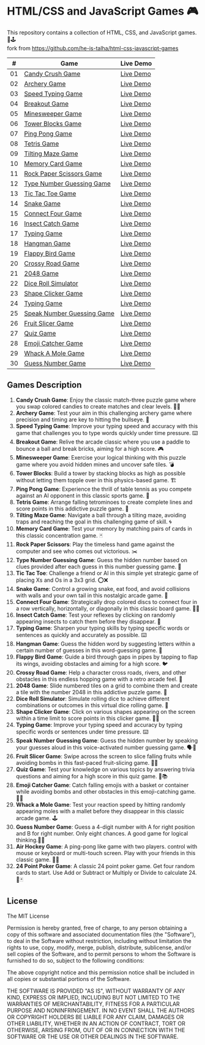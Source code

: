 # HTML/CSS and JavaScript Games 🎮

This repository contains a collection of HTML, CSS, and JavaScript games. 🎯🕹</br>
fork from https://github.com/he-is-talha/html-css-javascript-games

|  #  | Game                                           | Live Demo |
| :-: | ---------------------------------------------- | --------- |
| 01  | [Candy Crush Game](https://github.com/leoncoolmoon/html-css-javascript-games/tree/main/01-Candy-Crush-Game)     | [Live Demo](https://leoncoolmoon.github.io/html-css-javascript-games/01-Candy-Crush-Game/) |
| 02  | [Archery Game](https://github.com/leoncoolmoon/html-css-javascript-games/tree/main/02-Archery-Game)     | [Live Demo](https://leoncoolmoon.github.io/html-css-javascript-games/02-Archery-Game/) |
| 03  | [Speed Typing Game](https://github.com/leoncoolmoon/html-css-javascript-games/tree/main/03-Speed-Typing-Game) | [Live Demo](https://leoncoolmoon.github.io/html-css-javascript-games/03-Speed-Typing-Game/) |
| 04  | [Breakout Game](https://github.com/leoncoolmoon/html-css-javascript-games/tree/main/04-Breakout-Game)           | [Live Demo](https://leoncoolmoon.github.io/html-css-javascript-games/04-Breakout-Game/) |
| 05  | [Minesweeper Game](https://github.com/leoncoolmoon/html-css-javascript-games/tree/main/05-Minesweeper-Game)       | [Live Demo](https://leoncoolmoon.github.io/html-css-javascript-games/05-Minesweeper-Game/) |
| 06  | [Tower Blocks Game](https://github.com/leoncoolmoon/html-css-javascript-games/tree/main/06-Tower-Blocks) | [Live Demo](https://leoncoolmoon.github.io/html-css-javascript-games/06-Tower-Blocks/) |
| 07  | [Ping Pong Game](https://github.com/leoncoolmoon/html-css-javascript-games/tree/main/07-Ping-Pong-Game) | [Live Demo](https://leoncoolmoon.github.io/html-css-javascript-games/07-Ping-Pong-Game/) |
| 08  | [Tetris Game](https://github.com/leoncoolmoon/html-css-javascript-games/tree/main/08-Tetris-Game) | [Live Demo](https://leoncoolmoon.github.io/html-css-javascript-games/08-Tetris-Game/) |
| 09  | [Tilting Maze Game](https://github.com/leoncoolmoon/html-css-javascript-games/tree/main/09-Tilting-Maze-Game)       | [Live Demo](https://leoncoolmoon.github.io/html-css-javascript-games/09-Tilting-Maze-Game/) |
| 10  | [Memory Card Game](https://github.com/leoncoolmoon/html-css-javascript-games/tree/main/10-Memory-Card-Game)                   | [Live Demo](https://leoncoolmoon.github.io/html-css-javascript-games/10-Memory-Card-Game/) |
| 11  | [Rock Paper Scissors Game](https://github.com/leoncoolmoon/html-css-javascript-games/tree/main/11-Rock-Paper-Scissors)                   | [Live Demo](https://leoncoolmoon.github.io/html-css-javascript-games/11-Rock-Paper-Scissors/) |
| 12  | [Type Number Guessing Game](https://github.com/leoncoolmoon/html-css-javascript-games/tree/main/12-Type-Number-Guessing-Game)                   | [Live Demo](https://leoncoolmoon.github.io/html-css-javascript-games/12-Type-Number-Guessing-Game/) |
| 13  | [Tic Tac Toe Game](https://github.com/leoncoolmoon/html-css-javascript-games/tree/main/13-Tic-Tac-Toe)                   | [Live Demo](https://leoncoolmoon.github.io/html-css-javascript-games/13-Tic-Tac-Toe/) |
| 14  | [Snake Game](https://github.com/leoncoolmoon/html-css-javascript-games/tree/main/14-Snake-Game)                   | [Live Demo](https://leoncoolmoon.github.io/html-css-javascript-games/14-Snake-Game/) |
| 15  | [Connect Four Game](https://github.com/leoncoolmoon/html-css-javascript-games/tree/main/15-Connect-Four-Game)                   | [Live Demo](https://leoncoolmoon.github.io/html-css-javascript-games/15-Connect-Four-Game/) |
| 16  | [Insect Catch Game](https://github.com/leoncoolmoon/html-css-javascript-games/tree/main/16-Insect-Catch-Game)                   | [Live Demo](https://leoncoolmoon.github.io/html-css-javascript-games/16-Insect-Catch-Game/) |
| 17  | [Typing Game](https://github.com/leoncoolmoon/html-css-javascript-games/tree/main/17-Typing-Game)                   | [Live Demo](https://leoncoolmoon.github.io/html-css-javascript-games/17-Typing-Game/) |
| 18  | [Hangman Game](https://github.com/leoncoolmoon/html-css-javascript-games/tree/main/18-Hangman-Game)                   | [Live Demo](https://leoncoolmoon.github.io/html-css-javascript-games/18-Hangman-Game/) |
| 19  | [Flappy Bird Game](https://github.com/leoncoolmoon/html-css-javascript-games/tree/main/19-Flappy-Bird-Game)                   | [Live Demo](https://leoncoolmoon.github.io/html-css-javascript-games/19-Flappy-Bird-Game/) |
| 20  | [Crossy Road Game](https://github.com/leoncoolmoon/html-css-javascript-games/tree/main/20-Crossy-Road-Game)                   | [Live Demo](https://leoncoolmoon.github.io/html-css-javascript-games/20-Crossy-Road-Game/) |
| 21  | [2048 Game](https://github.com/leoncoolmoon/html-css-javascript-games/tree/main/21-2048-Game)                   | [Live Demo](https://leoncoolmoon.github.io/html-css-javascript-games/21-2048-Game/) |
| 22  | [Dice Roll Simulator](https://github.com/leoncoolmoon/html-css-javascript-games/tree/main/22-Dice-Roll-Simulator)                   | [Live Demo](https://leoncoolmoon.github.io/html-css-javascript-games/22-Dice-Roll-Simulator/) |
| 23  | [Shape Clicker Game](https://github.com/leoncoolmoon/html-css-javascript-games/tree/main/23-Shape-Clicker-Game)                   | [Live Demo](https://leoncoolmoon.github.io/html-css-javascript-games/23-Shape-Clicker-Game/) |
| 24  | [Typing Game](https://github.com/leoncoolmoon/html-css-javascript-games/tree/main/24-Typing-Game)                   | [Live Demo](https://leoncoolmoon.github.io/html-css-javascript-games/24-Typing-Game/) |
| 25  | [Speak Number Guessing Game](https://github.com/leoncoolmoon/html-css-javascript-games/tree/main/25-Speak-Number-Guessing-Game)                   | [Live Demo](https://leoncoolmoon.github.io/html-css-javascript-games/25-Speak-Number-Guessing-Game/) |
| 26  | [Fruit Slicer Game](https://github.com/leoncoolmoon/html-css-javascript-games/tree/main/26-Fruit-Slicer-Game)                   | [Live Demo](https://leoncoolmoon.github.io/html-css-javascript-games/26-Fruit-Slicer-Game/) |
| 27  | [Quiz Game](https://github.com/leoncoolmoon/html-css-javascript-games/tree/main/27-Quiz-Game)                   | [Live Demo](https://leoncoolmoon.github.io/html-css-javascript-games/27-Quiz-Game/) |
| 28  | [Emoji Catcher Game](https://github.com/leoncoolmoon/html-css-javascript-games/tree/main/28-Emoji-Catcher-Game)                   | [Live Demo](https://leoncoolmoon.github.io/html-css-javascript-games/28-Emoji-Catcher-Game/) |
| 29  | [Whack A Mole Game](https://github.com/leoncoolmoon/html-css-javascript-games/tree/main/29-Whack-A-Mole-Game)                   | [Live Demo](https://leoncoolmoon.github.io/html-css-javascript-games/29-Whack-A-Mole-Game/) |
| 30  | [Guess Number Game](https://github.com/leoncoolmoon/html-css-javascript-games/tree/main/30-Guess-Number-Game)                   | [Live Demo](https://leoncoolmoon.github.io/html-css-javascript-games/30-Guess-Number-Game/) |
## Games Description

1. **Candy Crush Game**: Enjoy the classic match-three puzzle game where you swap colored candies to create matches and clear levels. 🍬🍭
2. **Archery Game**: Test your aim in this challenging archery game where precision and timing are key to hitting the bullseye. 🏹
3. **Speed Typing Game**: Improve your typing speed and accuracy with this game that challenges you to type words quickly under time pressure. ⌨️
4. **Breakout Game**: Relive the arcade classic where you use a paddle to bounce a ball and break bricks, aiming for a high score. 🎮
5. **Minesweeper Game**: Exercise your logical thinking with this puzzle game where you avoid hidden mines and uncover safe tiles. 💣
6. **Tower Blocks**: Build a tower by stacking blocks as high as possible without letting them topple over in this physics-based game. 🏗️
7. **Ping Pong Game**: Experience the thrill of table tennis as you compete against an AI opponent in this classic sports game. 🏓
8. **Tetris Game**: Arrange falling tetrominoes to create complete lines and score points in this addictive puzzle game. 🧱
9. **Tilting Maze Game**: Navigate a ball through a tilting maze, avoiding traps and reaching the goal in this challenging game of skill. 🌀
10. **Memory Card Game**: Test your memory by matching pairs of cards in this classic concentration game. 🃏
11. **Rock Paper Scissors**: Play the timeless hand game against the computer and see who comes out victorious. ✂️
12. **Type Number Guessing Game**: Guess the hidden number based on clues provided after each guess in this number guessing game. 🔢
13. **Tic Tac Toe**: Challenge a friend or AI in this simple yet strategic game of placing Xs and Os in a 3x3 grid. ⭕❌
14. **Snake Game**: Control a growing snake, eat food, and avoid collisions with walls and your own tail in this nostalgic arcade game. 🐍
15. **Connect Four Game**: Strategically drop colored discs to connect four in a row vertically, horizontally, or diagonally in this classic board game. 🔵🔴
16. **Insect Catch Game**: Test your reflexes by clicking on randomly appearing insects to catch them before they disappear. 🐞
17. **Typing Game**: Sharpen your typing skills by typing specific words or sentences as quickly and accurately as possible. ⌨️
18. **Hangman Game**: Guess the hidden word by suggesting letters within a certain number of guesses in this word-guessing game. 🎩
19. **Flappy Bird Game**: Guide a bird through gaps in pipes by tapping to flap its wings, avoiding obstacles and aiming for a high score. 🐦
20. **Crossy Road Game**: Help a character cross roads, rivers, and other obstacles in this endless hopping game with a retro arcade feel. 🚦
21. **2048 Game**: Slide numbered tiles on a grid to combine them and create a tile with the number 2048 in this addictive puzzle game. 🧩
22. **Dice Roll Simulator**: Simulate rolling dice to achieve different combinations or outcomes in this virtual dice rolling game. 🎲
23. **Shape Clicker Game**: Click on various shapes appearing on the screen within a time limit to score points in this clicker game. 🔷🔶
24. **Typing Game**: Improve your typing speed and accuracy by typing specific words or sentences under time pressure. ⌨️
25. **Speak Number Guessing Game**: Guess the hidden number by speaking your guesses aloud in this voice-activated number guessing game. 🗣️🔢
26. **Fruit Slicer Game**: Swipe across the screen to slice falling fruits while avoiding bombs in this fast-paced fruit-slicing game. 🍉🔪
27. **Quiz Game**: Test your knowledge on various topics by answering trivia questions and aiming for a high score in this quiz game. 🧠📚
28. **Emoji Catcher Game**: Catch falling emojis with a basket or container while avoiding bombs and other obstacles in this emoji-catching game. 🎯😄
29. **Whack a Mole Game**: Test your reaction speed by hitting randomly appearing moles with a mallet before they disappear in this classic arcade game. 🕹️
30. **Guess Number Game**: Guess a 4-digit number with A for right position and B for right number. Only eight chances. A good game for logical thinking.🧠🤖
31. **Air Hockey Game**: A ping-pong like game with two players. control with mouse or keyboard or multi-touch screen. Play with your friends in this classic game. 🏀🏑
32. **24 Point Poker Game**: A classic 24 point poker game. Get four random cards to start. Use Add or Subtract or Multiply or Divide to calculate 24. 🎲🃏

## License

The MIT License

Permission is hereby granted, free of charge, to any person obtaining a copy
of this software and associated documentation files (the "Software"), to deal
in the Software without restriction, including without limitation the rights
to use, copy, modify, merge, publish, distribute, sublicense, and/or sell
copies of the Software, and to permit persons to whom the Software is
furnished to do so, subject to the following conditions:

The above copyright notice and this permission notice shall be included in
all copies or substantial portions of the Software.

THE SOFTWARE IS PROVIDED "AS IS", WITHOUT WARRANTY OF ANY KIND, EXPRESS OR
IMPLIED, INCLUDING BUT NOT LIMITED TO THE WARRANTIES OF MERCHANTABILITY,
FITNESS FOR A PARTICULAR PURPOSE AND NONINFRINGEMENT. IN NO EVENT SHALL THE
AUTHORS OR COPYRIGHT HOLDERS BE LIABLE FOR ANY CLAIM, DAMAGES OR OTHER
LIABILITY, WHETHER IN AN ACTION OF CONTRACT, TORT OR OTHERWISE, ARISING FROM,
OUT OF OR IN CONNECTION WITH THE SOFTWARE OR THE USE OR OTHER DEALINGS IN
THE SOFTWARE.
